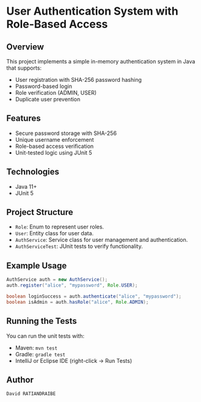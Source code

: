 
# User Authentication System with Role-Based Access

## Overview
This project implements a simple in-memory authentication system in Java that supports:
- User registration with SHA-256 password hashing
- Password-based login
- Role verification (ADMIN, USER)
- Duplicate user prevention

## Features
- Secure password storage with SHA-256
- Unique username enforcement
- Role-based access verification
- Unit-tested logic using JUnit 5

## Technologies
- Java 11+
- JUnit 5

## Project Structure
- `Role`: Enum to represent user roles.
- `User`: Entity class for user data.
- `AuthService`: Service class for user management and authentication.
- `AuthServiceTest`: JUnit tests to verify functionality.

## Example Usage

```java
AuthService auth = new AuthService();
auth.register("alice", "mypassword", Role.USER);

boolean loginSuccess = auth.authenticate("alice", "mypassword");
boolean isAdmin = auth.hasRole("alice", Role.ADMIN);
````

## Running the Tests

You can run the unit tests with:

* Maven: `mvn test`
* Gradle: `gradle test`
* IntelliJ or Eclipse IDE (right-click -> Run Tests)

## Author
```
David RATIANDRAIBE